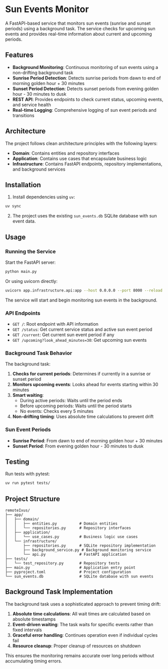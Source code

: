 # Sun Events Monitor

A FastAPI-based service that monitors sun events (sunrise and sunset periods) using a background task. The service checks for upcoming sun events and provides real-time information about current and upcoming periods.

## Features

- **Background Monitoring**: Continuous monitoring of sun events using a non-drifting background task
- **Sunrise Period Detection**: Detects sunrise periods from dawn to end of morning golden hour + 30 minutes
- **Sunset Period Detection**: Detects sunset periods from evening golden hour - 30 minutes to dusk
- **REST API**: Provides endpoints to check current status, upcoming events, and service health
- **Real-time Logging**: Comprehensive logging of sun event periods and transitions

## Architecture

The project follows clean architecture principles with the following layers:

- **Domain**: Contains entities and repository interfaces
- **Application**: Contains use cases that encapsulate business logic
- **Infrastructure**: Contains FastAPI endpoints, repository implementations, and background services

## Installation

1. Install dependencies using `uv`:

```bash
uv sync
```

2. The project uses the existing `sun_events.db` SQLite database with sun event data.

## Usage

### Running the Service

Start the FastAPI server:

```bash
python main.py
```

Or using uvicorn directly:

```bash
uvicorn app.infrastructure.api:app --host 0.0.0.0 --port 8000 --reload
```

The service will start and begin monitoring sun events in the background.

### API Endpoints

- `GET /`: Root endpoint with API information
- `GET /status`: Get current service status and active sun event period
- `GET /current`: Get current sun event period if any
- `GET /upcoming?look_ahead_minutes=30`: Get upcoming sun events

### Background Task Behavior

The background task:

1. **Checks for current periods**: Determines if currently in a sunrise or sunset period
2. **Monitors upcoming events**: Looks ahead for events starting within 30 minutes
3. **Smart waiting**:
   - During active periods: Waits until the period ends
   - Before upcoming periods: Waits until the period starts
   - No events: Checks every 5 minutes
4. **Non-drifting timing**: Uses absolute time calculations to prevent drift

### Sun Event Periods

- **Sunrise Period**: From dawn to end of morning golden hour + 30 minutes
- **Sunset Period**: From evening golden hour - 30 minutes to dusk

## Testing

Run tests with pytest:

```bash
uv run pytest tests/
```

## Project Structure

```
remoteIxus/
├── app/
│   ├── domain/
│   │   ├── entities.py          # Domain entities
│   │   └── repositories.py      # Repository interfaces
│   ├── application/
│   │   └── use_cases.py         # Business logic use cases
│   └── infrastructure/
│       ├── repositories.py      # SQLite repository implementation
│       ├── background_service.py # Background monitoring service
│       └── api.py               # FastAPI application
├── tests/
│   └── test_repository.py       # Repository tests
├── main.py                      # Application entry point
├── pyproject.toml               # Project configuration
└── sun_events.db                # SQLite database with sun events
```

## Background Task Implementation

The background task uses a sophisticated approach to prevent timing drift:

1. **Absolute time calculations**: All wait times are calculated based on absolute timestamps
2. **Event-driven waiting**: The task waits for specific events rather than fixed intervals
3. **Graceful error handling**: Continues operation even if individual cycles fail
4. **Resource cleanup**: Proper cleanup of resources on shutdown

This ensures the monitoring remains accurate over long periods without accumulating timing errors.

